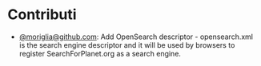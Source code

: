 # Contributi
* [@moriglia@github.com](https://github.com/moriglia/Searchforplanet.org/commit/41a5d9bbf2b157b85e4af648c377ca2fac11e37e): Add OpenSearch descriptor - opensearch.xml is the search engine descriptor and it will be used by browsers to register SearchForPlanet.org as a search engine.